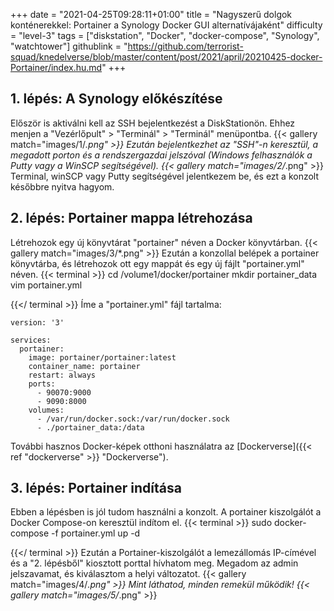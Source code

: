 +++
date = "2021-04-25T09:28:11+01:00"
title = "Nagyszerű dolgok konténerekkel: Portainer a Synology Docker GUI alternatívájaként"
difficulty = "level-3"
tags = ["diskstation", "Docker", "docker-compose", "Synology", "watchtower"]
githublink = "https://github.com/terrorist-squad/knedelverse/blob/master/content/post/2021/april/20210425-docker-Portainer/index.hu.md"
+++

## 1. lépés: A Synology előkészítése
Először is aktiválni kell az SSH bejelentkezést a DiskStationön. Ehhez menjen a "Vezérlőpult" > "Terminál" > "Terminál" menüpontba.
{{< gallery match="images/1/*.png" >}}
Ezután bejelentkezhet az "SSH"-n keresztül, a megadott porton és a rendszergazdai jelszóval (Windows felhasználók a Putty vagy a WinSCP segítségével).
{{< gallery match="images/2/*.png" >}}
Terminal, winSCP vagy Putty segítségével jelentkezem be, és ezt a konzolt későbbre nyitva hagyom.
## 2. lépés: Portainer mappa létrehozása
Létrehozok egy új könyvtárat "portainer" néven a Docker könyvtárban.
{{< gallery match="images/3/*.png" >}}
Ezután a konzollal belépek a portainer könyvtárba, és létrehozok ott egy mappát és egy új fájlt "portainer.yml" néven.
{{< terminal >}}
cd /volume1/docker/portainer
mkdir portainer_data
vim portainer.yml

{{</ terminal >}}
Íme a "portainer.yml" fájl tartalma:
```
version: '3'

services:
  portainer:
    image: portainer/portainer:latest
    container_name: portainer
    restart: always
    ports:
      - 90070:9000
      - 9090:8000
    volumes:
      - /var/run/docker.sock:/var/run/docker.sock
      - ./portainer_data:/data

```
További hasznos Docker-képek otthoni használatra az [Dockerverse]({{< ref "dockerverse" >}} "Dockerverse").
## 3. lépés: Portainer indítása
Ebben a lépésben is jól tudom használni a konzolt. A portainer kiszolgálót a Docker Compose-on keresztül indítom el.
{{< terminal >}}
sudo docker-compose -f portainer.yml up -d

{{</ terminal >}}
Ezután a Portainer-kiszolgálót a lemezállomás IP-címével és a "2. lépésből" kiosztott porttal hívhatom meg. Megadom az admin jelszavamat, és kiválasztom a helyi változatot.
{{< gallery match="images/4/*.png" >}}
Mint láthatod, minden remekül működik!
{{< gallery match="images/5/*.png" >}}